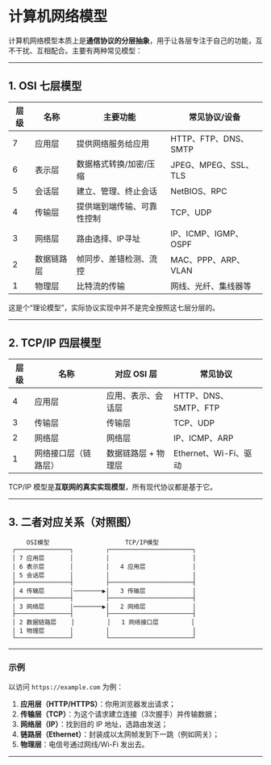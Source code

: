 # 计算机网络模型

计算机网络模型本质上是**通信协议的分层抽象**，用于让各层专注于自己的功能，互不干扰、互相配合。主要有两种常见模型：

---

## 1. OSI 七层模型

| 层级 | 名称             | 主要功能                    | 常见协议/设备            |
|------|------------------|-----------------------------|---------------------------|
| 7    | 应用层           | 提供网络服务给应用         | HTTP、FTP、DNS、SMTP     |
| 6    | 表示层           | 数据格式转换/加密/压缩     | JPEG、MPEG、SSL、TLS     |
| 5    | 会话层           | 建立、管理、终止会话       | NetBIOS、RPC             |
| 4    | 传输层           | 提供端到端传输、可靠性控制 | TCP、UDP                 |
| 3    | 网络层           | 路由选择、IP寻址            | IP、ICMP、IGMP、OSPF     |
| 2    | 数据链路层       | 帧同步、差错检测、流控     | MAC、PPP、ARP、VLAN      |
| 1    | 物理层           | 比特流的传输                | 网线、光纤、集线器等     |

这是个“理论模型”，实际协议实现中并不是完全按照这七层分层的。

---

## 2. TCP/IP 四层模型

| 层级 | 名称           | 对应 OSI 层 | 常见协议           |
|------|----------------|-------------|--------------------|
| 4    | 应用层         | 应用、表示、会话层 | HTTP、DNS、SMTP、FTP |
| 3    | 传输层         | 传输层       | TCP、UDP           |
| 2    | 网络层         | 网络层       | IP、ICMP、ARP      |
| 1    | 网络接口层（链路层） | 数据链路层 + 物理层 | Ethernet、Wi-Fi、驱动 |

TCP/IP 模型是**互联网的真实实现模型**，所有现代协议都是基于它。

---

## 3. 二者对应关系（对照图）

```text
     OSI模型                     TCP/IP模型
 ┌───────────────┐         ┌───────────────────────┐
 │ 7 应用层       │         │                       │
 │ 6 表示层       │         │   4 应用层             │
 │ 5 会话层       │         │                       │
 ├───────────────┤         ├───────────────────────┤
 │ 4 传输层       │────────▶│   3 传输层             │
 ├───────────────┤         ├───────────────────────┤
 │ 3 网络层       │────────▶│   2 网络层             │
 ├───────────────┤         ├───────────────────────┤
 │ 2 数据链路层    │         │   1 网络接口层         │
 │ 1 物理层       │         │                       │
 └───────────────┘         └───────────────────────┘
```

---

### 示例

以访问 `https://example.com` 为例：

1. **应用层（HTTP/HTTPS）**：你用浏览器发出请求；
2. **传输层（TCP）**：为这个请求建立连接（3次握手）并传输数据；
3. **网络层（IP）**：找到目的 IP 地址，选路由发送；
4. **链路层（Ethernet）**：封装成以太网帧发到下一跳（例如网关）；
5. **物理层**：电信号通过网线/Wi-Fi 发出去。

---
